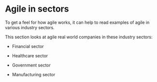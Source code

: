 # Agile in sectors

To get a feel for how agile works, it can help to read examples of agile in various industry sectors.

This section looks at agile real world companies in these industry sectors:

* Financial sector

* Healthcare sector

* Government sector

* Manufacturing sector
